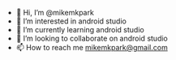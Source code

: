 - 👋 Hi, I’m @mikemkpark
- 👀 I’m interested in android studio
- 🌱 I’m currently learning android studio
- 💞️ I’m looking to collaborate on android studio
- 📫 How to reach me mikemkpark@gmail.com

<!---
mikemkpark/mikemkpark is a ✨ special ✨ repository because its `README.md` (this file) appears on your GitHub profile.
You can click the Preview link to take a look at your changes.
--->
